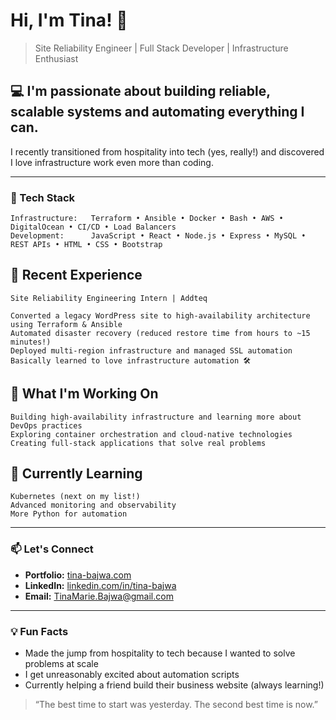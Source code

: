 # Hi, I'm Tina! 👋
> Site Reliability Engineer | Full Stack Developer | Infrastructure Enthusiast  

## 💻 I'm passionate about building reliable, scalable systems and automating everything I can.  
I recently transitioned from hospitality into tech (yes, really!) and discovered I love infrastructure work even more than coding.

---

### 🧠 Tech Stack
    Infrastructure:   Terraform • Ansible • Docker • Bash • AWS • DigitalOcean • CI/CD • Load Balancers  
    Development:      JavaScript • React • Node.js • Express • MySQL • REST APIs • HTML • CSS • Bootstrap

## 💼 Recent Experience
    Site Reliability Engineering Intern | Addteq
    
    Converted a legacy WordPress site to high-availability architecture using Terraform & Ansible
    Automated disaster recovery (reduced restore time from hours to ~15 minutes!)
    Deployed multi-region infrastructure and managed SSL automation
    Basically learned to love infrastructure automation 🛠️
## 🚀 What I'm Working On
    Building high-availability infrastructure and learning more about DevOps practices
    Exploring container orchestration and cloud-native technologies
    Creating full-stack applications that solve real problems
## 🌱 Currently Learning
    Kubernetes (next on my list!)
    Advanced monitoring and observability
    More Python for automation
---
### 📫 Let's Connect
- **Portfolio:** [tina-bajwa.com](https://tina-bajwa.com)  
- **LinkedIn:** [linkedin.com/in/tina-bajwa](https://linkedin.com/in/tina-bajwa)  
- **Email:** [TinaMarie.Bajwa@gmail.com](mailto:TinaMarie.Bajwa@gmail.com)

---

### 💡 Fun Facts
- Made the jump from hospitality to tech because I wanted to solve problems at scale  
- I get unreasonably excited about automation scripts  
- Currently helping a friend build their business website (always learning!)  
> “The best time to start was yesterday. The second best time is now.”
>
  

<!--
**Tea-naa/Tea-naa** is a ✨ _special_ ✨ repository because its `README.md` (this file) appears on your GitHub profile.

Here are some ideas to get you started:

- 🔭 I’m currently working on ...
- 🌱 I’m currently learning ...
- 👯 I’m looking to collaborate on ...
- 🤔 I’m looking for help with ...
- 💬 Ask me about ...
- 📫 How to reach me: ...
- 😄 Pronouns: ...
- ⚡ Fun fact: ...
-->
